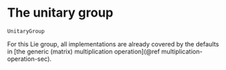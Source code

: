# The unitary group

```@docs
UnitaryGroup
```

For this Lie group, all implementations are already covered by the defaults in [the generic (matrix) multiplication operation](@ref multiplication-operation-sec).

